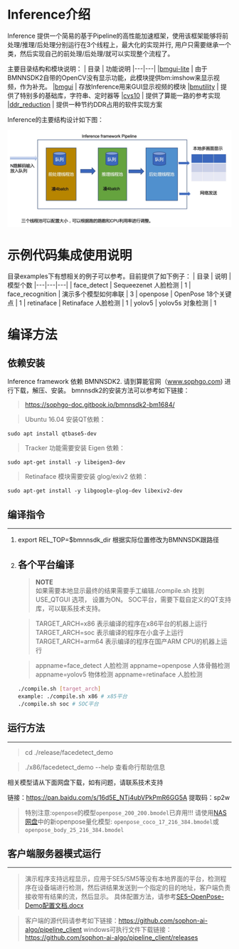 # Inference介绍

Inference 提供一个简易的基于Pipeline的高性能加速框架，使用该框架能够将前处理/推理/后处理分别运行在3个线程上，最大化的实现并行, 用户只需要继承一个类，然后实现自己的前处理/后处理/就可以实现整个流程了。

主要目录结构和模块说明：
| 目录 | 功能说明 
|---|---| 
|[bmgui-lite](./bmgui-lite) | 由于BMNNSDK2自带的OpenCV没有显示功能，此模块提供bm:imshow来显示视频，作为补充。
|[bmgui](./bmgui) | 存放Inference用来GUI显示视频的模块 
|[bmutility](./bmutility) | 提供了特别多的基础库，字符串、定时器等
|[cvs10](./cvs10) | 提供了算能一路的参考实现
|[ddr_reduction](./ddr_reduction) | 提供一种节约DDR占用的软件实现方案

Inference的主要结构设计如下图： 

![avatar](res/inference_pipe.jpg)

# 示例代码集成使用说明

目录examples下有想相关的例子可以参考。目前提供了如下例子：
| 目录 | 说明 | 模型个数
|---|---|---| 
| face_detect | Sequeezenet 人脸检测  | 1
| face_recognition | 演示多个模型如何串联 | 3
| openpose | OpenPose 18个关键点 | 1
| retinaface | Retinaface 人脸检测 | 1
| yolov5 | yolov5s 对象检测 | 1

# 编译方法
## 依赖安装
Inference framework 依赖 BMNNSDK2. 请到算能官网（www.sophgo.com) 进行下载，解压、安装。  bmnnsdk2的安装方法可以参考如下链接： 
> https://sophgo-doc.gitbook.io/bmnnsdk2-bm1684/

> Ubuntu 16.04 安装QT依赖：
````
sudo apt install qtbase5-dev
````

> Tracker 功能需要安装 Eigen 依赖：
```
sudo apt-get install -y libeigen3-dev
```

> Retinaface 模块需要安装 glog/exiv2 依赖：
```
sudo apt-get install -y libgoogle-glog-dev libexiv2-dev
```
## 编译指令
---
1. export REL_TOP=$bmnnsdk_dir 根据实际位置修改为BMNNSDK跟路径
2. 各个平台编译
   ---
   > **NOTE**  
   如果需要本地显示最终的结果需要手工编辑./compile.sh 找到USE_QTGUI 选项， 设置为ON。
   SOC平台，需要下载自定义的QT支持库，可以联系技术支持。
   
   > TARGET_ARCH=x86 表示编译的程序在x86平台的机器上运行
   TARGET_ARCH=soc 表示编译的程序在小盒子上运行
   TARGET_ARCH=arm64 表示编译的程序在国产ARM CPU的机器上运行
   
   > appname=face_detect 人脸检测
     appname=openpose    人体骨骼检测
     appname=yolov5      物体检测
     appname=retinaface  人脸检测
     
   ```` bash
   ./compile.sh [target_arch]
   example: ./compile.sh x86 # x85平台
   ./compile.sh soc # SOC平台
   ````
   
   
## 运行方法
---
   > cd ./release/facedetect_demo

   > ./x86/facedetect_demo --help 查看命行帮助信息     

相关模型请从下面网盘下载，如有问题，请联系技术支持 
   
   链接：https://pan.baidu.com/s/16d5E_NTj4ubVPkPmR6GG5A 
   提取码：sp2w 

   > 特別注意:`openpose`的模型`openpose_200_200.bmodel`已弃用!!!
   请使用[NAS网盘](http://219.142.246.77:65000/sharing/cyJOgo8Te)中的新openpose量化模型: `openpose_coco_17_216_384.bmodel`或`openpose_body_25_216_384.bmodel`

## 客户端服务器模式运行
---
> 演示程序支持远程显示，应用于SE5/SM5等没有本地界面的平台，检测程序在设备端进行检测，然后讲结果发送到一个指定的目的地址，客户端负责接收带有结果的流，然后显示。
具体配置方法，请参考[SE5-OpenPose-Demo配置文档.docx](./SE5-OpenPose-Demo-Config.docx)  

> 客户端的源代码请参考如下链接：https://github.com/sophon-ai-algo/pipeline_client
> windows可执行文件下载链接：https://github.com/sophon-ai-algo/pipeline_client/releases


